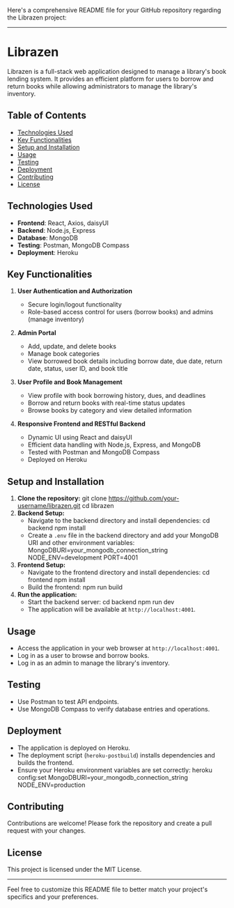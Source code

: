 Here's a comprehensive README file for your GitHub repository regarding the Librazen project:

---

# Librazen

Librazen is a full-stack web application designed to manage a library's book lending system. It provides an efficient platform for users to borrow and return books while allowing administrators to manage the library's inventory.

## Table of Contents

- [Technologies Used](#technologies-used)
- [Key Functionalities](#key-functionalities)
- [Setup and Installation](#setup-and-installation)
- [Usage](#usage)
- [Testing](#testing)
- [Deployment](#deployment)
- [Contributing](#contributing)
- [License](#license)

## Technologies Used

- **Frontend**: React, Axios, daisyUI
- **Backend**: Node.js, Express
- **Database**: MongoDB
- **Testing**: Postman, MongoDB Compass
- **Deployment**: Heroku

## Key Functionalities

1. **User Authentication and Authorization**
   - Secure login/logout functionality
   - Role-based access control for users (borrow books) and admins (manage inventory)
   
2. **Admin Portal**
   - Add, update, and delete books
   - Manage book categories
   - View borrowed book details including borrow date, due date, return date, status, user ID, and book title

3. **User Profile and Book Management**
   - View profile with book borrowing history, dues, and deadlines
   - Borrow and return books with real-time status updates
   - Browse books by category and view detailed information

4. **Responsive Frontend and RESTful Backend**
   - Dynamic UI using React and daisyUI
   - Efficient data handling with Node.js, Express, and MongoDB
   - Tested with Postman and MongoDB Compass
   - Deployed on Heroku

## Setup and Installation

1. **Clone the repository:**
   git clone https://github.com/your-username/librazen.git
   cd librazen
2. **Backend Setup:**
   - Navigate to the backend directory and install dependencies:
     cd backend
     npm install
   - Create a `.env` file in the backend directory and add your MongoDB URI and other environment variables:
     MongoDBURI=your_mongodb_connection_string
     NODE_ENV=development
     PORT=4001
3. **Frontend Setup:**
   - Navigate to the frontend directory and install dependencies:
     cd frontend
     npm install
   - Build the frontend:
     npm run build
4. **Run the application:**
   - Start the backend server:
     cd backend
     npm run dev
   - The application will be available at `http://localhost:4001`.

## Usage

- Access the application in your web browser at `http://localhost:4001`.
- Log in as a user to browse and borrow books.
- Log in as an admin to manage the library's inventory.

## Testing

- Use Postman to test API endpoints.
- Use MongoDB Compass to verify database entries and operations.

## Deployment

- The application is deployed on Heroku.
- The deployment script (`heroku-postbuild`) installs dependencies and builds the frontend.
- Ensure your Heroku environment variables are set correctly:
  heroku config:set MongoDBURI=your_mongodb_connection_string NODE_ENV=production

## Contributing

Contributions are welcome! Please fork the repository and create a pull request with your changes.

## License

This project is licensed under the MIT License.

---

Feel free to customize this README file to better match your project's specifics and your preferences.
